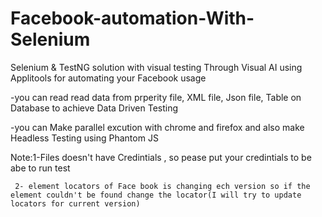 # Facebook-automation-With-Selenium
Selenium &amp; TestNG solution with visual testing Through Visual AI using Applitools for automating your Facebook usage

-you can read read data from prperity file, XML file, Json file, Table on Database to achieve  Data Driven Testing

-you can Make parallel excution with chrome and firefox and also make Headless Testing using Phantom JS

Note:1-Files doesn't have Credintials , so pease put your credintials to be abe to run test

     2- element locators of Face book is changing ech version so if the element couldn't be found change the locator(I will try to update locators for current version)
     
     

